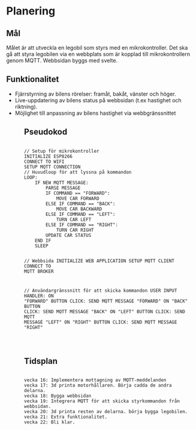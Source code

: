  <h1> Planering</h1>

 <h2> Mål </h2>

Målet är att utveckla en legobil som styrs med en mikrokontroller. Det ska gå att styra legobilen via en webbplats som är kopplad till mikrokontrollern genom MQTT. Webbsidan byggs med svelte.

<h2> Funktionalitet </h2>

<ul>
<li>Fjärrstyrning av bilens rörelser: framåt, bakåt, vänster och höger.</li>

<li>Live-uppdatering av bilens status på webbsidan (t.ex hastighet och riktning).</li>

<li>Möjlighet till anpassning av bilens hastighet via webbgränssnittet</li>
<ul>
<h2> Pseudokod </h2>
<pre>
<code>
// Setup för mikrokontroller
INITIALIZE ESP8266
CONNECT TO WIFI
SETUP MQTT CONNECTION
// Huvudloop för att lyssna på kommandon
LOOP:
    IF NEW MQTT MESSAGE:
        PARSE MESSAGE
        IF COMMAND == "FORWARD":
            MOVE CAR FORWARD
        ELSE IF COMMAND == "BACK":
            MOVE CAR BACKWARD
        ELSE IF COMMAND == "LEFT":
            TURN CAR LEFT
        ELSE IF COMMAND == "RIGHT":
            TURN CAR RIGHT
        UPDATE CAR STATUS
    END IF
    SLEEP

// Webbsida
INITIALIZE WEB APPLICATION
SETUP MQTT CLIENT
CONNECT TO MQTT BROKER

// Användargränssnitt för att skicka kommandon
USER INPUT HANDLER:
    ON "FORWARD" BUTTON CLICK:
        SEND MQTT MESSAGE "FORWARD"
    ON "BACK" BUTTON CLICK:
        SEND MQTT MESSAGE "BACK"
    ON "LEFT" BUTTON CLICK:
        SEND MQTT MESSAGE "LEFT"
    ON "RIGHT" BUTTON CLICK:
        SEND MQTT MESSAGE "RIGHT"
</pre>
</code>
<h2>Tidsplan</h2>
<pre>
<code>
vecka 16: Implementera mottagning av MQTT-meddelanden 
vecka 17: 3d printa motorhållaren. Börja cadda de andra delarna.
vecka 18: Bygga webbsidan
vecka 19: Integrera MQTT för att skicka styrkommandon från webbsidan.
vecka 20: 3d printa resten av delarna. börja bygga legobilen.
vecka 21: Extra funktionalitet.
vecka 22: Bli klar.
</pre>
</code>



